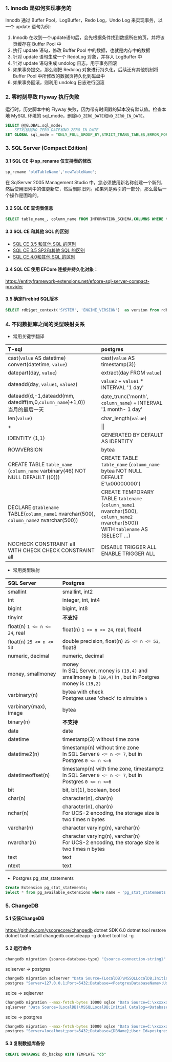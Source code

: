 ### 1. Innodb 是如何实现事务的

Innodb 通过 Buffer Pool，LogBuffer，Redo Log，Undo Log 来实现事务，以一个 update 语句为例:

1. Innodb 在收到一个update语句后，会先根据条件找到数据所在的页，并将该页缓存在 Buffer Pool 中
2. 执行 update 语句，修改 Buffer Pool 中的数据，也就是内存中的数据
3. 针对 update 语句生成一个 RedoLog 对象，并存入 LogBuffer 中
4. 针对 update 语句生成 undolog 日志，用于事务回滚
5. 如果事务提交，那么则把 Redolog 对象进行持久化，后续还有其他机制将 Buffer Pool 中所修改的数据页持久化到磁盘中
6. 如果事务回滚，则利用 undolog 日志进行回滚

### 2. 零时刻导致 Flyway 执行失败

运行时，历史脚本中的 Flyway 失败，因为带有时间戳的脚本没有默认值。检查本地 MySQL 环境的 sql_mode，删除`NO_ZERO_DATE`和`NO_ZERO_IN_DATE`。

```sql
SELECT @@GLOBAL.sql_mode;
--- SET时移除NO_ZERO_DATE和NO_ZERO_IN_DATE
SET GLOBAL sql_mode = "ONLY_FULL_GROUP_BY,STRICT_TRANS_TABLES,ERROR_FOR_DIVISION_BY_ZERO,NO_AUTO_CREATE_USER,NO_ENGINE_SUBSTITUTION";
```

### 3. SQL Server (Compact Edition)

#### 3.1 SQL CE 中 sp_rename 仅支持表的修改

```sql
sp_rename 'oldTableName','newTableName';
```

在 SqlServer 2005 Management Studio 中，您必须使用新名称创建一个新列，然后使用旧列中的值更新它，然后删除旧列。如果列是索引的一部分，那么最后一个操作是困难的。

#### 3.2 SQL CE 查询表信息

```sql
SELECT table_name_, column_name FROM INFORMATION_SCHEMA.COLUMNS WHERE table_name_='stu';
```

#### 3.3 SQL CE 和其他 SQL 的区别

- [SQL CE 3.5 和其他 SQL 的区别](https://docs.microsoft.com/zh-cn/previous-versions/sql/compact/sql-server-compact-3.5/bb896140%28v=sql.100%29)
- [SQL CE 3.5 SP2和其他 SQL 的区别](https://docs.microsoft.com/zh-cn/previous-versions/sql/compact/sql-server-compact-3.5-sp2/bb896140%28v=sql.105%29)
- [SQL CE 4.0和其他 SQL 的区别](https://docs.microsoft.com/zh-cn/previous-versions/sql/compact/sql-server-compact-4.0/bb896140%28v=sql.110%29)

#### 3.4 SQL CE 使用 EFCore 连接并持久化对象：

https://entityframework-extensions.net/efcore-sql-server-compact-provider

   #### 3.5 确定Firebird SQL版本

   ```sql
SELECT rdb$get_context('SYSTEM', 'ENGINE_VERSION')  as version from rdb$database;
   ```

### 4. 不同数据库之间的类型映射关系

- 常用关键字翻译

| **T-sql**                                                    | **postgres**                                                 |
| :----------------------------------------------------------- | :----------------------------------------------------------- |
| cast(`value` AS datetime)<br>convert(datetime, `value`)      | cast(`value` AS timestamp(3))                                |
| datepart(day, `value`)                                       | extract(day FROM `value`)                                    |
| dateadd(day, `value1`, `value2`)                             | `value2` + `value1` * INTERVAL '1 day'                       |
| dateadd(d,-1,dateadd(mm, datediff(m,0,`column_name`)+1,0))<br>当月的最后一天 | date_trunc('month', `column_name`) + INTERVAL '1 month- 1 day' |
| len(`value`)                                                 | char_length(`value`)                                         |
| +                                                            | &#124;&#124;                                                 |
| IDENTITY (1,1)                                               | GENERATED BY DEFAULT AS IDENTITY                             |
| ROWVERSION                                                   | bytea                                                        |
| CREATE TABLE `table_name` (`column_name` varbinary(46) NOT NULL DEFAULT ((0))) | CREATE TABLE `table_name` (`column_name` bytea NOT NULL DEFAULT E'\\x00000000') |
| DECLARE `@tablename` TABLE(`column_name1` nvarchar(500), `column_name2` nvarchar(500)) | CREATE TEMPORARY TABLE `tablename` (`column_name1` nvarchar(500), `column_name2` nvarchar(500))<br>WITH `tablename` AS (SELECT …) |
| NOCHECK CONSTRAINT all<br>WITH CHECK CHECK CONSTRAINT all    | DISABLE TRIGGER ALL<br>ENABLE TRIGGER ALL                    |

- 常用类型映射

| **SQL Server**                 | **Postgres**                                                 |
| :----------------------------- | :----------------------------------------------------------- |
| smallint                       | smallint, int2                                               |
| int                            | integer, int, int4                                           |
| bigint                         | bigint, int8                                                 |
| tinyint                        | **不支持**                                                   |
| float(n)  `1 <= n <= 24`, real | float(n)  `1 <= n <= 24`, real, float4                       |
| float(n)  `25 <= n <= 53`      | double precision, float(n)  `25 <= n <= 53`, float8          |
| numeric, decimal               | numeric, decimal                                             |
| money, smallmoney              | money<br>In SQL Server, money is `(19,4)` and smallmoney is `(10,4)` in , but  in Postgres money is `(19,2)` |
| varbinary(n)                   | bytea with check<br />Postgres uses 'check' to simulate `n`  |
| varbinary(max), image          | bytea                                                        |
| binary(n)                      | **不支持**                                                   |
| date                           | date                                                         |
| datetime                       | timestamp(3) without time zone                               |
| datetime2(n)                   | timestamp(n) without time zone<br>In SQL Server `0 <= n <= 7`, but in Postgres `0 <= n <=6` |
| datetimeoffset(n)              | timestamp(n) with time zone, timestamptz<br>In SQL Server `0 <= n <= 7`, but in Postgres `0 <= n <=6` |
| bit                            | bit, bit(1), boolean, bool                                   |
| char(n)                        | character(n), char(n)                                        |
| nchar(n)                       | character(n), char(n)<br>For UCS-2 encoding, the storage size is two times n bytes |
| varchar(n)                     | character varying(n), varchar(n)                             |
| nvarchar(n)                    | character varying(n), varchar(n)<br>For UCS-2 encoding, the storage size is two times n bytes |
| text                           | text                                                         |
| ntext                          | text                                                         |


- Postgres pg_stat_statements

```sql
Create Extension pg_stat_statements;
Select * from pg_available_extensions where name = 'pg_stat_statements';
```

### 5. ChangeDB

#### 5.1 安装ChangeDB

https://github.com/yscorecore/changedb
dotnet SDK 6.0
dotnet tool restore
dotnet tool install changedb.consoleapp -g
dotnet tool list -g

#### 5.2 运行命令

```bash
changedb migration {source-database-type} "{source-connection-string}" {target-database-type} "{target-connection-string}" 
```

sqlserver -> postgres

```bash
changedb migration sqlserver "Data Source=(LocalDB)\MSSQLLocalDB;Initial Catalog=<DatabaseName>;Integrated Security=SSPI;"
postgres "Server=127.0.0.1;Port=5432;Database=<PostgresDatabaseName>;User Id=<postgres>;Password=<xxxxxx>;"
```

sqlce -> sqlserver

```bash
ChangeDb migration --max-fetch-bytes 10000 sqlce "Data Source=C:\xxxxxx.myox;Max Database Size=2048; Persist Security Info=False;" 
sqlserver "Data Source=(LocalDB)\MSSQLLocalDB;Initial Catalog=<DatabaseName>;Integrated Security=SSPI;"
```

sqlce -> postgres

```bash
ChangeDb migration --max-fetch-bytes 10000 sqlce "Data Source=C:\xxxxxx.myox;Max Database Size=2048; Persist Security Info=False;" 
postgres "Server=localhost;port=5432;Database={DBName};User Id=postgres;Password={PASSWORD}"
```

#### 5.3 复制数据库备份

```sql
CREATE DATABASE db_backup WITH TEMPLATE "db"
```